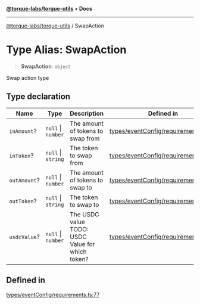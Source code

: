 [**@torque-labs/torque-utils**](../README.md) • **Docs**

***

[@torque-labs/torque-utils](../README.md) / SwapAction

# Type Alias: SwapAction

> **SwapAction**: `object`

Swap action type

## Type declaration

| Name | Type | Description | Defined in |
| ------ | ------ | ------ | ------ |
| `inAmount`? | `null` \| `number` | The amount of tokens to swap from | [types/eventConfig/requirements.ts:28](https://github.com/torque-labs/torque-utils/blob/c76fb4101d477d1e8e6fb4f5de7a277964527c27/types/eventConfig/requirements.ts#L28) |
| `inToken`? | `null` \| `string` | The token to swap from | [types/eventConfig/requirements.ts:20](https://github.com/torque-labs/torque-utils/blob/c76fb4101d477d1e8e6fb4f5de7a277964527c27/types/eventConfig/requirements.ts#L20) |
| `outAmount`? | `null` \| `number` | The amount of tokens to swap to | [types/eventConfig/requirements.ts:32](https://github.com/torque-labs/torque-utils/blob/c76fb4101d477d1e8e6fb4f5de7a277964527c27/types/eventConfig/requirements.ts#L32) |
| `outToken`? | `null` \| `string` | The token to swap to | [types/eventConfig/requirements.ts:24](https://github.com/torque-labs/torque-utils/blob/c76fb4101d477d1e8e6fb4f5de7a277964527c27/types/eventConfig/requirements.ts#L24) |
| `usdcValue`? | `null` \| `number` | The USDC value TODO: USDC Value for which token? | [types/eventConfig/requirements.ts:37](https://github.com/torque-labs/torque-utils/blob/c76fb4101d477d1e8e6fb4f5de7a277964527c27/types/eventConfig/requirements.ts#L37) |

## Defined in

[types/eventConfig/requirements.ts:77](https://github.com/torque-labs/torque-utils/blob/c76fb4101d477d1e8e6fb4f5de7a277964527c27/types/eventConfig/requirements.ts#L77)
